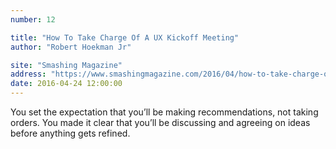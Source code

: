 ```yaml
---
number: 12

title: "How To Take Charge Of A UX Kickoff Meeting"
author: "Robert Hoekman Jr"

site: "Smashing Magazine"
address: "https://www.smashingmagazine.com/2016/04/how-to-take-charge-of-a-ux-kickoff-meeting/"
date: 2016-04-24 12:00:00
---
```


You set the expectation that you’ll be making recommendations, not taking orders. You made it clear that you’ll be discussing and agreeing on ideas before anything gets refined.
